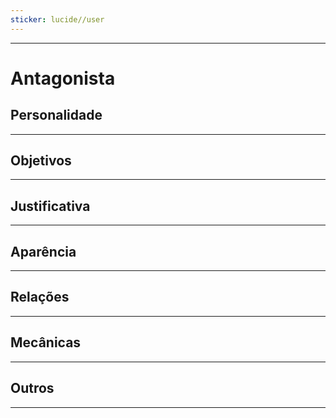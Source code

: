 ```yaml
---
sticker: lucide//user
---
```

---
# Antagonista

## Personalidade


---
## Objetivos


---
## Justificativa


---
## Aparência 


---
## Relações


---
## Mecânicas


---
## Outros


---